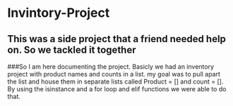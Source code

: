 # Invintory-Project
## This was a side project that a friend needed help on. So we tackled it together
###So I am here documenting the project. Basicly we had an inventory project with product names and counts in a list. my goal was to pull apart the list and house them in separate lists called Product = [] and count = []. By using the isinstance and a for loop and elif functions we were able to do that. 
